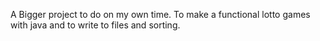 A Bigger project to do on my own time. To make a functional lotto games with java and to write to files and sorting. 
